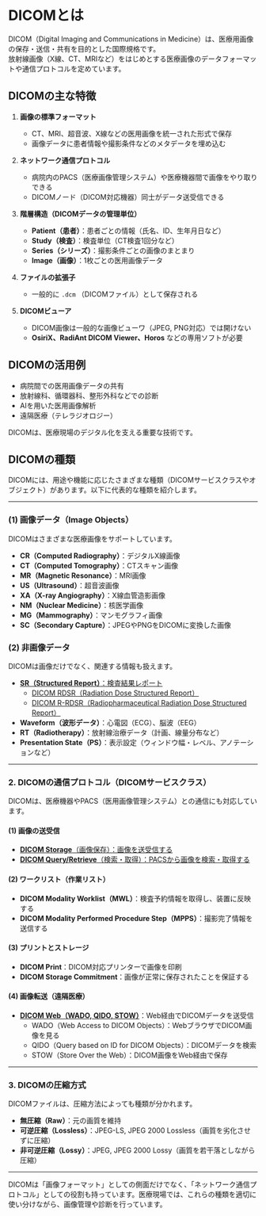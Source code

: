 # DICOMとは

DICOM（Digital Imaging and Communications in Medicine）は、医療用画像の保存・送信・共有を目的とした国際規格です。  
放射線画像（X線、CT、MRIなど）をはじめとする医療画像のデータフォーマットや通信プロトコルを定めています。  

## **DICOMの主な特徴**

1. **画像の標準フォーマット**  
   - CT、MRI、超音波、X線などの医用画像を統一された形式で保存
   - 画像データに患者情報や撮影条件などのメタデータを埋め込む

2. **ネットワーク通信プロトコル**  
   - 病院内のPACS（医療画像管理システム）や医療機器間で画像をやり取りできる
   - DICOMノード（DICOM対応機器）同士がデータ送受信できる

3. **階層構造（DICOMデータの管理単位）**  
   - **Patient（患者）**：患者ごとの情報（氏名、ID、生年月日など）
   - **Study（検査）**：検査単位（CT検査1回分など）
   - **Series（シリーズ）**：撮影条件ごとの画像のまとまり
   - **Image（画像）**：1枚ごとの医用画像データ

4. **ファイルの拡張子**  
   - 一般的に `.dcm` （DICOMファイル）として保存される

5. **DICOMビューア**  
   - DICOM画像は一般的な画像ビューワ（JPEG, PNG対応）では開けない
   - **OsiriX、RadiAnt DICOM Viewer、Horos** などの専用ソフトが必要  

## **DICOMの活用例**
- 病院間での医用画像データの共有  
- 放射線科、循環器科、整形外科などでの診断  
- AIを用いた医用画像解析  
- 遠隔医療（テレラジオロジー）  

DICOMは、医療現場のデジタル化を支える重要な技術です。

## DICOMの種類

DICOMには、用途や機能に応じたさまざまな種類（DICOMサービスクラスやオブジェクト）があります。以下に代表的な種類を紹介します。

---

### **(1) 画像データ（Image Objects）**

DICOMはさまざまな医療画像をサポートしています。

- **CR（Computed Radiography）**：デジタルX線画像
- **CT（Computed Tomography）**：CTスキャン画像
- **MR（Magnetic Resonance）**：MRI画像
- **US（Ultrasound）**：超音波画像
- **XA（X-ray Angiography）**：X線血管造影画像
- **NM（Nuclear Medicine）**：核医学画像
- **MG（Mammography）**：マンモグラフィ画像
- **SC（Secondary Capture）**：JPEGやPNGをDICOMに変換した画像

### **(2) 非画像データ**

DICOMは画像だけでなく、関連する情報も扱えます。

- [**SR（Structured Report）**：検査結果レポート](./DICOM_SR.md)
  - [DICOM RDSR（Radiation Dose Structured Report）](./DICOM_RDSR.md)
  - [DICOM R-RDSR（Radiopharmaceutical Radiation Dose Structured Report）](./DICOM_R-RDSR.md)
- **Waveform（波形データ）**：心電図（ECG）、脳波（EEG）  
- **RT（Radiotherapy）**：放射線治療データ（計画、線量分布など）  
- **Presentation State（PS）**：表示設定（ウィンドウ幅・レベル、アノテーションなど）  

---

### **2. DICOMの通信プロトコル（DICOMサービスクラス）**

DICOMは、医療機器やPACS（医用画像管理システム）との通信にも対応しています。

#### **(1) 画像の送受信**

- [**DICOM Storage**（画像保存）：画像を送受信する](./DICOM_Strage.md)  
- [**DICOM Query/Retrieve**（検索・取得）：PACSから画像を検索・取得する](./DICOM_QR.md)

#### **(2) ワークリスト（作業リスト）**

- **DICOM Modality Worklist（MWL）**：検査予約情報を取得し、装置に反映する  
- **DICOM Modality Performed Procedure Step（MPPS）**：撮影完了情報を送信する  

#### **(3) プリントとストレージ**

- **DICOM Print**：DICOM対応プリンターで画像を印刷  
- **DICOM Storage Commitment**：画像が正常に保存されたことを保証する  

#### **(4) 画像転送（遠隔医療）**

- [**DICOM Web（WADO, QIDO, STOW）**](./DICOM_Web.md)：Web経由でDICOMデータを送受信  
  - WADO（Web Access to DICOM Objects）：WebブラウザでDICOM画像を見る  
  - QIDO（Query based on ID for DICOM Objects）：DICOMデータを検索  
  - STOW（Store Over the Web）：DICOM画像をWeb経由で保存  

---

### **3. DICOMの圧縮方式**

DICOMファイルは、圧縮方法によっても種類が分かれます。

- **無圧縮（Raw）**：元の画質を維持  
- **可逆圧縮（Lossless）**：JPEG-LS, JPEG 2000 Lossless（画質を劣化させずに圧縮）  
- **非可逆圧縮（Lossy）**：JPEG, JPEG 2000 Lossy（画質を若干落としながら圧縮）  

---

DICOMは「画像フォーマット」としての側面だけでなく、「ネットワーク通信プロトコル」としての役割も持っています。医療現場では、これらの種類を適切に使い分けながら、画像管理や診断を行っています。